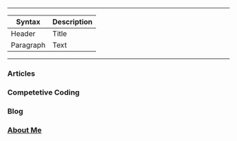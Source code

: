 
---
| Syntax | Description |
| ----------- | ----------- |
| Header | Title |
| Paragraph | Text |
---
### Articles
### Competetive Coding
### Blog
### [About Me](aboutme.md)
